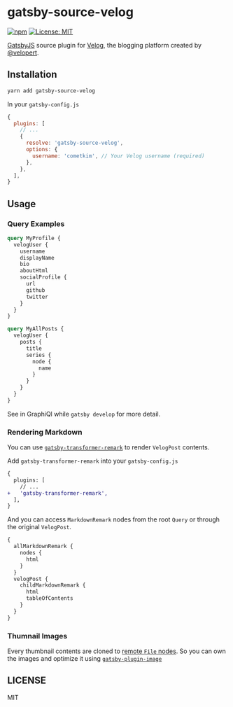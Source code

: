 # gatsby-source-velog
[![npm](https://img.shields.io/npm/v/gatsby-source-velog)](https://www.npmjs.org/package/gatsby-source-velog)
[![License: MIT](https://img.shields.io/github/license/cometkim/gatsby-source-velog)](#LICENSE)

[GatsbyJS](https://www.gatsbyjs.org/) source plugin for [Velog](https://velog.io), the blogging platform created by [@velopert](https://github.com/velopert).

## Installation

```bash
yarn add gatsby-source-velog
```

In your `gatsby-config.js`

```js
{
  plugins: [
    // ...
    {
      resolve: 'gatsby-source-velog',
      options: {
        username: 'cometkim', // Your Velog username (required)
      },
    },
  ],
}
```

## Usage

### Query Examples

```graphql
query MyProfile {
  velogUser {
    username
    displayName
    bio
    aboutHtml
    socialProfile {
      url
      github
      twitter
    }
  }
}

query MyAllPosts {
  velogUser {
    posts {
      title
      series {
        node {
          name
        }
      }
    }
  }
}
```

See in GraphiQl while `gatsby develop` for more detail.


### Rendering Markdown

You can use [`gatsby-transformer-remark`](https://www.gatsbyjs.com/plugins/gatsby-transformer-remark/) to render `VelogPost` contents.

Add `gatsby-transformer-remark` into your `gatsby-config.js`

```diff
{
  plugins: [
    // ...
+   'gatsby-transformer-remark',
  ],
}
```

And you can access `MarkdownRemark` nodes from the root `Query` or through the original `VelogPost`.

```graphql
{
  allMarkdownRemark {
    nodes {
      html
    }
  }
  velogPost {
    childMarkdownRemark {
      html
      tableOfContents
    }
  }
}
```

### Thumnail Images

Every thumbnail contents are cloned to [remote `File` nodes](https://www.gatsbyjs.com/plugins/gatsby-source-filesystem/#createremotefilenode). So you can own the images and optimize it using [`gatsby-plugin-image`](https://www.gatsbyjs.com/plugins/gatsby-plugin-image)

## LICENSE

MIT

